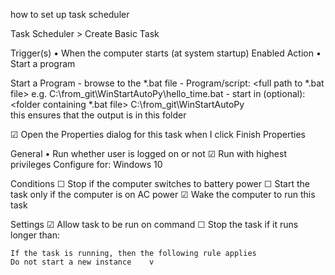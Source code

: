 how to set up task scheduler

Task Scheduler > Create Basic Task

Trigger(s)  • When the computer starts (at system startup) Enabled
Action      • Start a program

Start a Program
    - browse to the *.bat file
    - Program/script: <full path to *.bat file> e.g. C:\from_git\WinStartAutoPy\hello_time.bat
    - start in (optional): <folder containing *.bat file> C:\from_git\WinStartAutoPy\
        this ensures that the output is in this folder

☑ Open the Properties dialog for this task when I click Finish
Properties

General
    • Run whether user is logged on or not
    ☑ Run with highest privileges
    Configure for: Windows 10

Conditions
    ☐ Stop if the computer switches to battery power
    ☐ Start the task only if the computer is on AC power
    ☑ Wake the computer to run this task

Settings
    ☑ Allow task to be run on command
    ☐ Stop the task if it runs longer than:

    If the task is running, then the following rule applies
    Do not start a new instance    v

